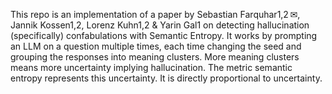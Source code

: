 This repo is an implementation of a paper by Sebastian Farquhar1,2 ✉, Jannik Kossen1,2, Lorenz Kuhn1,2 & Yarin Gal1 on detecting hallucination (specifically) confabulations with Semantic Entropy.
It works by prompting an LLM on a question multiple times, each time changing the seed and grouping the responses into meaning clusters.
More meaning clusters means more uncertainty implying hallucination. The metric semantic entropy represents this uncertainty.
It is directly proportional to uncertainty.
